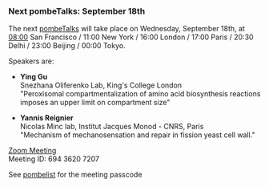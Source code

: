 ### Next pombeTalks: September 18th
<!-- newsfeed_thumbnail: PombeTalks32px.png -->

The next [pombeTalks](https://evonuclab.org/pombetalks) will take
place on Wednesday, September 18th, at [08:00](https://everytimezone.com/s/4009cf69)
San Francisco / 11:00 New York / 16:00 London / 17:00 Paris / 20:30
Delhi / 23:00 Beijing / 00:00 Tokyo.

Speakers are:

  - **Ying Gu** \
  Snezhana Oliferenko Lab, King's College London \
  "Peroxisomal compartmentalization of amino acid biosynthesis reactions imposes an upper limit on compartment size"

  - **Yannis Reignier** \
  Nicolas Minc lab, Institut Jacques Monod - CNRS, Paris \
  "Mechanism of mechanosensation and repair in fission yeast cell wall."

[Zoom Meeting](https://unige.zoom.us/j/69436207207?pwd=MlAIMX1pq4Kl4liXVcopH4MxXOo8C2.1) \
Meeting ID: 694 3620 7207

See [pombelist](https://lists.cam.ac.uk/sympa/info/ucam-pombelist) for
the meeting passcode
